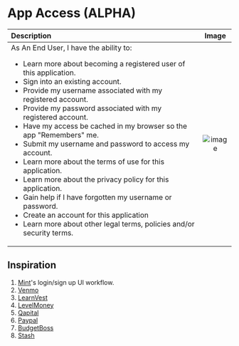 # App Access (ALPHA)

Description   | Image   
:---   | :---:   
As An End User, I have the ability to:<ul><li>Learn more about becoming a registered user of this application.</li><li>Sign into an existing account.</li><li>Provide my username associated with my registered account.</li><li>Provide my password associated with my registered account.</li><li>Have my access be cached in my browser so the app "Remembers" me.</li><li>Submit my username and password to access my account.</li><li>Learn more about the terms of use for this application.</li><li>Learn more about the privacy policy for this application.</li><li>Gain help if I have forgotten my username or password.</li><li>Create an account for this application</li><li>Learn more about other legal terms, policies and/or security terms.</li></ul>   | ![image](https://raw.github.com/elwoodberry/portfolio/master/_img/app-access-alpha__01.png)   

## Inspiration
1. [Mint](https://www.mint.com/)'s login/sign up UI workflow.
1. [Venmo](https://www.mint.com/)
1. [LearnVest](https://www.mint.com/)
1. [LevelMoney](https://www.mint.com/)
1. [Qapital](https://www.mint.com/)
1. [Paypal](https://www.mint.com/)
1. [BudgetBoss](https://www.mint.com/)
1. [Stash](https://www.mint.com/)
